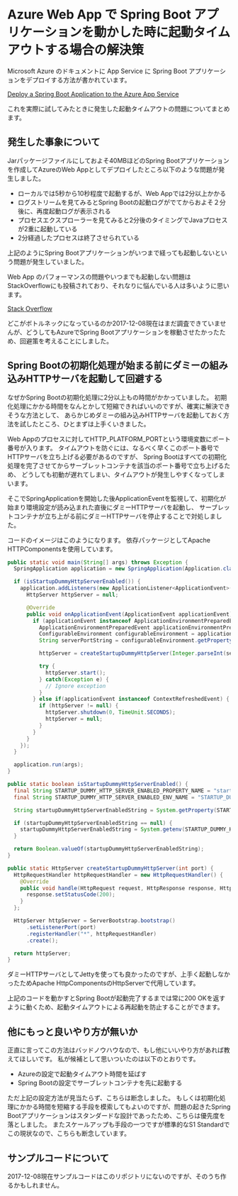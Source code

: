 # Azure Web App で Spring Boot アプリケーションを動かした時に起動タイムアウトする場合の解決策

Microsoft Azure のドキュメントに App Service に Spring Boot アプリケーションをデプロイする方法が書かれています。

[Deploy a Spring Boot Application to the Azure App Service](https://docs.microsoft.com/en-us/java/azure/spring-framework/deploy-spring-boot-java-web-app-on-azure)

これを実際に試してみたときに発生した起動タイムアウトの問題についてまとめます。

## 発生した事象について

Jarパッケージファイルにしておよそ40MBほどのSpring Bootアプリケーションを作成してAzureのWeb Appとしてデプロイしたところ以下のような問題が発生しました。

* ローカルでは5秒から10秒程度で起動するが、Web Appでは2分以上かかる
* ログストリームを見てみるとSpring Bootの起動ログがでてからおよそ２分後に、再度起動ログが表示される
* プロセスエクスプローラーを見てみると2分後のタイミングでJavaプロセスが2重に起動している
* 2分経過したプロセスは終了させられている

上記のようにSpring Bootアプリケーションがいつまで経っても起動しないという問題が発生していました。

Web App のパフォーマンスの問題やいつまでも起動しない問題はStackOverflowにも投稿されており、それなりに悩んでいる人は多いように思います。

[Stack Overflow](https://stackoverflow.com/questions/40496521/spring-boot-jar-on-azure-websites-performance-issues)

どこがボトルネックになっているのか2017-12-08現在はまだ調査できていませんが、どうしてもAzureでSpring Bootアプリケーションを稼動させたかったため、回避策を考えることにしました。

## Spring Bootの初期化処理が始まる前にダミーの組み込みHTTPサーバを起動して回避する

なぜかSpring Bootの初期化処理に2分以上もの時間がかかっていました。
初期化処理にかかる時間をなんとかして短縮できればいいのですが、確実に解決できそうな方法として、
あらかじめダミーの組み込みHTTPサーバを起動しておく方法を試したところ、ひとまずは上手くいきました。

Web Appのプロセスに対してHTTP_PLATFORM_PORTという環境変数にポート番号が入ります。
タイムアウトを防ぐには、なるべく早くこのポート番号でHTTPサーバを立ち上げる必要があるのですが、
Spring Bootはすべての初期化処理を完了させてからサーブレットコンテナを該当のポート番号で立ち上げるため、
どうしても初動が遅れてしまい、タイムアウトが発生しやすくなってしまいます。

そこでSpringApplicationを開始した後ApplicationEventを監視して、初期化が始まり環境設定が読み込まれた直後にダミーHTTPサーバを起動し、
サーブレットコンテナが立ち上がる前にダミーHTTPサーバを停止することで対処しました。

コードのイメージはこのようになります。
依存パッケージとしてApache HTTPComponentsを使用しています。

```java
public static void main(String[] args) throws Exception {
  SpringApplication application = new SpringApplication(Application.class);

  if (isStartupDummyHttpServerEnabled()) {
    application.addListeners(new ApplicationListener<ApplicationEvent>() {
      HttpServer httpServer = null;

      @Override
      public void onApplicationEvent(ApplicationEvent applicationEvent) {
        if (applicationEvent instanceof ApplicationEnvironmentPreparedEvent) {
          ApplicationEnvironmentPreparedEvent applicationEnvironmentPreparedEvent = (ApplicationEnvironmentPreparedEvent)applicationEvent;
          ConfigurableEnvironment configurableEnvironment = applicationEnvironmentPreparedEvent.getEnvironment();
          String serverPortString = configurableEnvironment.getProperty("server.port");

          httpServer = createStartupDummyHttpServer(Integer.parseInt(serverPortString));

          try {
            httpServer.start();
          } catch(Exception e) {
            // Ignore exception
          }
        } else if(applicationEvent instanceof ContextRefreshedEvent) {
          if (httpServer != null) {
            httpServer.shutdown(0, TimeUnit.SECONDS);
            httpServer = null;
          }
        }
      }
    });
  }

  application.run(args);
}

public static boolean isStartupDummyHttpServerEnabled() {
  final String STARTUP_DUMMY_HTTP_SERVER_ENABLED_PROPERTY_NAME = "startup.dummyHttpServerEnabled";
  final String STARTUP_DUMMY_HTTP_SERVER_ENABLED_ENV_NAME = "STARTUP_DUMMY_HTTP_SERVER_ENABLED";

  String startupDummyHttpServerEnabledString = System.getProperty(STARTUP_DUMMY_HTTP_SERVER_ENABLED_PROPERTY_NAME);

  if (startupDummyHttpServerEnabledString == null) {
    startupDummyHttpServerEnabledString = System.getenv(STARTUP_DUMMY_HTTP_SERVER_ENABLED_ENV_NAME);
  }

  return Boolean.valueOf(startupDummyHttpServerEnabledString);
}

public static HttpServer createStartupDummyHttpServer(int port) {
  HttpRequestHandler httpRequestHandler = new HttpRequestHandler() {
    @Override
    public void handle(HttpRequest request, HttpResponse response, HttpContext context) throws HttpException, IOException {
      response.setStatusCode(200);
    }
  };

  HttpServer httpServer = ServerBootstrap.bootstrap()
      .setListenerPort(port)
      .registerHandler("*", httpRequestHandler)
      .create();

  return httpServer;
}
```

ダミーHTTPサーバとしてJettyを使っても良かったのですが、上手く起動しなかったためApache HttpComponentsのHttpServerで代用しています。

上記のコードを動かすとSpring Bootが起動完了するまでは常に200 OKを返すように動くため、起動タイムアウトによる再起動を防止することができます。

## 他にもっと良いやり方が無いか

正直に言ってこの方法はバッドノウハウなので、もし他にいいやり方があれば教えてほしいです。
私が候補として思いついたのは以下のとおりです。

* Azureの設定で起動タイムアウト時間を延ばす
* Spring Bootの設定でサーブレットコンテナを先に起動する

ただ上記の設定方法が見当たらず、こちらは断念しました。
もしくは初期化処理にかかる時間を短縮する手段を模索してもよいのですが、問題の起きたSpring Bootアプリケーションはスタンダードな設計であったため、こちらは優先度を落としました。
またスケールアップも手段の一つですが標準的なS1 Standardでこの現状なので、こちらも断念しています。

## サンプルコードについて

2017-12-08現在サンプルコードはこのリポジトリにないのですが、そのうち作るかもしれません。
